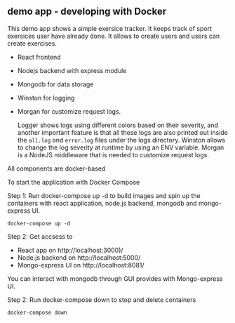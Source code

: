 ## demo app - developing with Docker

This demo app shows a simple exersice tracker. It keeps track of sport exersices user have already done. It allows to create users and users can create exercises.

* React frontend
* Nodejs backend with express module
* Mongodb for data storage
* Winston for logging
* Morgan for customize request logs.

  Logger shows logs using different colors based on their severity, and another important feature is that all these logs are also printed out inside the `all.log` and `error.log` files under the logs directory. Winston allows to change the log severity at runtime by using an ENV variable.
  Morgan is a NodeJS middleware that is needed to customize request logs.


All components are docker-based

To start the application with Docker Compose

Step 1: Run docker-compose up -d to build images and spin up the containers with react application, node.js backend, mongodb and mongo-express UI.

    docker-compose up -d

Step 2: Get accsess to  
* React app on http://localhost:3000)/
* Node.js backend on http://localhost:5000/
* Mongo-express UI on http://localhost:8081/

You can interact with mongodb through GUI provides with Mongo-express UI.

Step 2: Run docker-compose down to stop and delete containers
    
    docker-compose down
